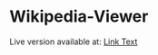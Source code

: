 # Wikipedia-Viewer
Live version available at: [Link Text](https://github.com/dryadalis/Wikipedia-Viewer.git)